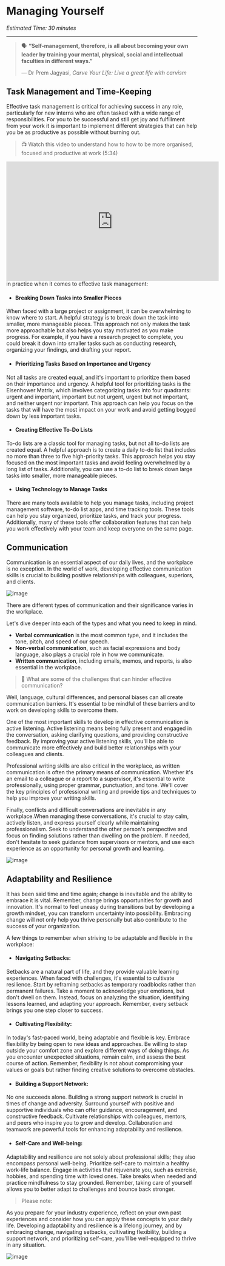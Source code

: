 # Managing Yourself

*Estimated Time: 30 minutes*

---

>  🗣 **“Self-management, therefore, is all about becoming your own leader by training your mental, physical, social and intellectual faculties in different ways.”**
>
>  — Dr Prem Jagyasi, _Carve Your Life: Live a great life with carvism_

## Task Management and Time-Keeping

Effective task management is critical for achieving success in any role, particularly for new interns who are often tasked with a wide range of responsibilities. For you to be successful and still get joy and fulfillment from your work it is important to implement different strategies that can help you be as productive as possible without burning out.

>  📺 Watch this video to understand how to how to be more organised, focused and productive at work (5:34)

 <div style="position: relative; padding-bottom: 56.25%; height: 0;">
  <iframe width="560" height="315" src="https://www.youtube.com/embed/88MjoZalHpM" title="YouTube video player" frameborder="0" allow="accelerometer; autoplay; clipboard-write; encrypted-media; gyroscope; picture-in-picture; web-share" allowfullscreen></iframe>
</div>

As we learn in the video, these are some of the key things to remember/put in practice when it comes to effective task management:

* #### Breaking Down Tasks into Smaller Pieces

When faced with a large project or assignment, it can be overwhelming to know where to start. A helpful strategy is to break down the task into smaller, more manageable pieces. This approach not only makes the task more approachable but also helps you stay motivated as you make progress. For example, if you have a research project to complete, you could break it down into smaller tasks such as conducting research, organizing your findings, and drafting your report.

* #### Prioritizing Tasks Based on Importance and Urgency

Not all tasks are created equal, and it's important to prioritize them based on their importance and urgency. A helpful tool for prioritizing tasks is the Eisenhower Matrix, which involves categorizing tasks into four quadrants: urgent and important, important but not urgent, urgent but not important, and neither urgent nor important. This approach can help you focus on the tasks that will have the most impact on your work and avoid getting bogged down by less important tasks.

* #### Creating Effective To-Do Lists

To-do lists are a classic tool for managing tasks, but not all to-do lists are created equal. A helpful approach is to create a daily to-do list that includes no more than three to five high-priority tasks. This approach helps you stay focused on the most important tasks and avoid feeling overwhelmed by a long list of tasks. Additionally, you can use a to-do list to break down large tasks into smaller, more manageable pieces.

* #### Using Technology to Manage Tasks

There are many tools available to help you manage tasks, including project management software, to-do list apps, and time tracking tools. These tools can help you stay organized, prioritize tasks, and track your progress. Additionally, many of these tools offer collaboration features that can help you work effectively with your team and keep everyone on the same page.

## Communication

Communication is an essential aspect of our daily lives, and the workplace is no exception. In the world of work, developing effective communication skills is crucial to building positive relationships with colleagues, superiors, and clients.

![image](https://user-images.githubusercontent.com/1774663/230725833-adb05c18-8f41-40b0-994d-4f3004dea9d4.png](https://www.google.com/url?sa=i&url=https%3A%2F%2Fwhatedsaid.wordpress.com%2F2009%2F11%2F01%2F231%2F&psig=AOvVaw1lTJ3BmNwECNDSdDWCSfmT&ust=1685784458119000&source=images&cd=vfe&ved=0CA4QjRxqFwoTCJja4M-ipP8CFQAAAAAdAAAAABAD))

There are different types of communication and their significance varies in the workplace.

Let's dive deeper into each of the types and what you need to keep in mind.

- **Verbal communication** is the most common type, and it includes the tone, pitch, and speed of our speech. 
- **Non-verbal communication**, such as facial expressions and body language, also plays a crucial role in how we communicate. 
- **Written communication**, including emails, memos, and reports, is also essential in the workplace.


> 🤔 What are some of the challenges that can hinder effective communication? 


Well, language, cultural differences, and personal biases can all create communication barriers. It's essential to be mindful of these barriers and to work on developing skills to overcome them.

One of the most important skills to develop in effective communication is active listening. Active listening means being fully present and engaged in the conversation, asking clarifying questions, and providing constructive feedback. By improving your active listening skills, you'll be able to communicate more effectively and build better relationships with your colleagues and clients.

Professional writing skills are also critical in the workplace, as written communication is often the primary means of communication. Whether it's an email to a colleague or a report to a supervisor, it's essential to write professionally, using proper grammar, punctuation, and tone. We'll cover the key principles of professional writing and provide tips and techniques to help you improve your writing skills.

Finally, conflicts and difficult conversations are inevitable in any workplace.When managing these conversations, it's crucial to stay calm, actively listen, and express yourself clearly while maintaining professionalism. Seek to understand the other person's perspective and focus on finding solutions rather than dwelling on the problem. If needed, don't hesitate to seek guidance from supervisors or mentors, and use each experience as an opportunity for personal growth and learning.

![image](https://user-images.githubusercontent.com/1774663/230725833-adb05c18-8f41-40b0-994d-4f3004dea9d4.png](https://www.google.com/url?sa=i&url=https%3A%2F%2Fwhatedsaid.wordpress.com%2F2009%2F11%2F01%2F231%2F&psig=AOvVaw1lTJ3BmNwECNDSdDWCSfmT&ust=1685784458119000&source=images&cd=vfe&ved=0CA4QjRxqFwoTCJja4M-ipP8CFQAAAAAdAAAAABAD)](https://www.google.com/url?sa=i&url=https%3A%2F%2Fquotefancy.com%2Fquote%2F1575455%2FJohn-Powell-Communication-works-for-those-who-work-at-it&psig=AOvVaw3mNfNwOkwjHpM1HB84s-25&ust=1685785782891000&source=images&cd=vfe&ved=0CA4QjRxqFwoTCPDqj_unpP8CFQAAAAAdAAAAABAR))

## Adaptability and Resilience

It has been said time and time again; change is inevitable and the ability to embrace it is vital. Remember, change brings opportunities for growth and innovation. It's normal to feel uneasy during transitions but by developing a growth mindset, you can transform uncertainty into possibility. Embracing change will not only help you thrive personally but also contribute to the success of your organization.

A few things to remember when striving to be adaptable and flexible in the workplace:

* #### Navigating Setbacks:

Setbacks are a natural part of life, and they provide valuable learning experiences. When faced with challenges, it's essential to cultivate resilience. Start by reframing setbacks as temporary roadblocks rather than permanent failures. Take a moment to acknowledge your emotions, but don't dwell on them. Instead, focus on analyzing the situation, identifying lessons learned, and adapting your approach. Remember, every setback brings you one step closer to success.

* #### Cultivating Flexibility:

In today's fast-paced world, being adaptable and flexible is key. Embrace flexibility by being open to new ideas and approaches. Be willing to step outside your comfort zone and explore different ways of doing things. As you encounter unexpected situations, remain calm, and assess the best course of action. Remember, flexibility is not about compromising your values or goals but rather finding creative solutions to overcome obstacles.

* #### Building a Support Network:

No one succeeds alone. Building a strong support network is crucial in times of change and adversity. Surround yourself with positive and supportive individuals who can offer guidance, encouragement, and constructive feedback. Cultivate relationships with colleagues, mentors, and peers who inspire you to grow and develop. Collaboration and teamwork are powerful tools for enhancing adaptability and resilience.

* #### Self-Care and Well-being:

Adaptability and resilience are not solely about professional skills; they also encompass personal well-being. Prioritize self-care to maintain a healthy work-life balance. Engage in activities that rejuvenate you, such as exercise, hobbies, and spending time with loved ones. Take breaks when needed and practice mindfulness to stay grounded. Remember, taking care of yourself allows you to better adapt to challenges and bounce back stronger.

> Please note:

As you prepare for your industry experience, reflect on your own past experiences and consider how you can apply these concepts to your daily life. Developing adaptability and resilience is a lifelong journey, and by embracing change, navigating setbacks, cultivating flexibility, building a support network, and prioritizing self-care, you'll be well-equipped to thrive in any situation.

![image](https://user-images.githubusercontent.com/1774663/230725833-adb05c18-8f41-40b0-994d-4f3004dea9d4.png](https://www.google.com/url?sa=i&url=https%3A%2F%2Fwhatedsaid.wordpress.com%2F2009%2F11%2F01%2F231%2F&psig=AOvVaw1lTJ3BmNwECNDSdDWCSfmT&ust=1685784458119000&source=images&cd=vfe&ved=0CA4QjRxqFwoTCJja4M-ipP8CFQAAAAAdAAAAABAD)](https://www.google.com/url?sa=i&url=https%3A%2F%2Fquotefancy.com%2Fquote%2F1575455%2FJohn-Powell-Communication-works-for-those-who-work-at-it&psig=AOvVaw3mNfNwOkwjHpM1HB84s-25&ust=1685785782891000&source=images&cd=vfe&ved=0CA4QjRxqFwoTCPDqj_unpP8CFQAAAAAdAAAAABAR)](https://www.google.com/url?sa=i&url=https%3A%2F%2Fwww.quotespedia.org%2Fauthors%2Fc%2Fcharles-darwin%2Fit-is-not-the-strongest-of-the-species-that-survive-nor-the-most-intelligent-but-the-one-most-responsive-to-change-charles-darwin%2F&psig=AOvVaw2aax1KQI7mWXXbjyRZzmeJ&ust=1685786314860000&source=images&cd=vfe&ved=0CA4QjRxqFwoTCOCzvseppP8CFQAAAAAdAAAAABAD))
